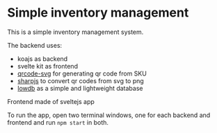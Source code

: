 # Simple inventory management
This is a simple inventory management system.

The backend uses:
* koajs as backend
* svelte kit as frontend
* [qrcode-svg](https://github.com/papnkukn/qrcode-svg) for generating qr code from SKU
* [sharpjs](https://github.com/lovell/sharp) to convert qr codes from svg to png
* [lowdb](https://github.com/typicode/lowdb) as a simple and lightweight database

Frontend made of sveltejs app

To run the app, open two terminal windows, one for each backend and frontend and run `npm start` in both.